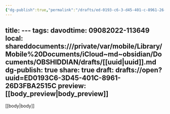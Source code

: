 ```yaml
---
{"dg-publish":true,"permalink":"/drafts/ed-0193-c6-3-d45-401-c-8961-26-d3-fba-2515-c/","dgHomeLink":true,"dgPassFrontmatter":false}
---
```


title: ---
tags: 
davodtime: 09082022-113649
local: shareddocuments:///private/var/mobile/Library/Mobile%20Documents/iCloud~md~obsidian/Documents/OBSHIDDIAN/drafts/[[uuid|uuid]].md
dg-publish: true
share: true
draft: drafts://open?uuid=ED0193C6-3D45-401C-8961-26D3FBA2515C
preview: [[body_preview|body_preview]]
---
[[body|body]]